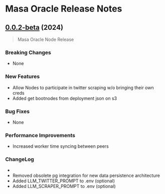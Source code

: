 # Masa Oracle Release Notes

## [0.0.2-beta](https://github.com/masa-finance/masa-oracle/releases) (2024)

> Masa Oracle Node Release

### Breaking Changes

* None

### New Features

* Allow Nodes to participate in twitter scraping w/o bringing their own creds
* Added get bootnodes from deployment json on s3

### Bug Fixes

* None

### Performance Improvements

* Increased worker time syncing between peers

### ChangeLog
* 
* Removed obsolete pg integration for new data persistence architecture
* Added LLM_TWITTER_PROMPT to .env (optional)
* Added LLM_SCRAPER_PROMPT to .env (optional)
